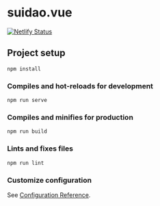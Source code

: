 # suidao.vue
[![Netlify Status](https://api.netlify.com/api/v1/badges/1d7005ca-ccce-4703-b0b2-631dc483f5e0/deploy-status)](https://app.netlify.com/sites/suidao/deploys)

## Project setup
```
npm install
```

### Compiles and hot-reloads for development
```
npm run serve
```

### Compiles and minifies for production
```
npm run build
```

### Lints and fixes files
```
npm run lint
```

### Customize configuration
See [Configuration Reference](https://cli.vuejs.org/config/).
